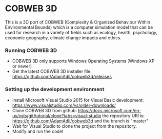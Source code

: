 # COBWEB 3D
This is a 3D port of COBWEB (Complexity & Organized Behaviour Within Environmental Bounds) which is a computer simulation model that can be used for research in a variety of fields such as ecology, health, psychology, economic geography, climate change impacts and ethics.

### Running COBWEB 3D
* COBWEB 3D only supports Windows Operating Systems (Windows XP or newer)
* Get the latest COBWEB 3D installer file: https://github.com/AdamAdli/cobweb3d/releases

### Setting up the development environment
* Install Microsoft Visual Studio 2015 for Visual Basic development: https://www.visualstudio.com/vs/older-downloads/
* Clone COBWEB 3D from github: https://docs.microsoft.com/en-us/vsts/git/tutorial/clone?tabs=visual-studio the repository URI is: https://github.com/AdamAdli/cobweb3d and the branch is "master"
* Wait for Visual Studio to clone the project from the repository.
* Modify and run the code!
